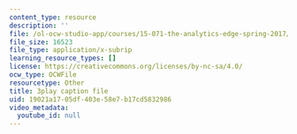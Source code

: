 ```yaml
---
content_type: resource
description: ''
file: /ol-ocw-studio-app/courses/15-071-the-analytics-edge-spring-2017/19021a1705df403e58e7b17cd5832986_JcKvI821H0c.srt
file_size: 16523
file_type: application/x-subrip
learning_resource_types: []
license: https://creativecommons.org/licenses/by-nc-sa/4.0/
ocw_type: OCWFile
resourcetype: Other
title: 3play caption file
uid: 19021a17-05df-403e-58e7-b17cd5832986
video_metadata:
  youtube_id: null
---
```

